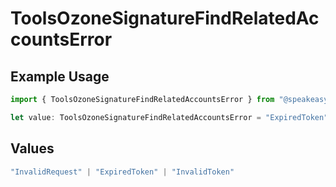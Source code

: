 # ToolsOzoneSignatureFindRelatedAccountsError

## Example Usage

```typescript
import { ToolsOzoneSignatureFindRelatedAccountsError } from "@speakeasy-sdks/bluesky/models/errors";

let value: ToolsOzoneSignatureFindRelatedAccountsError = "ExpiredToken";
```

## Values

```typescript
"InvalidRequest" | "ExpiredToken" | "InvalidToken"
```